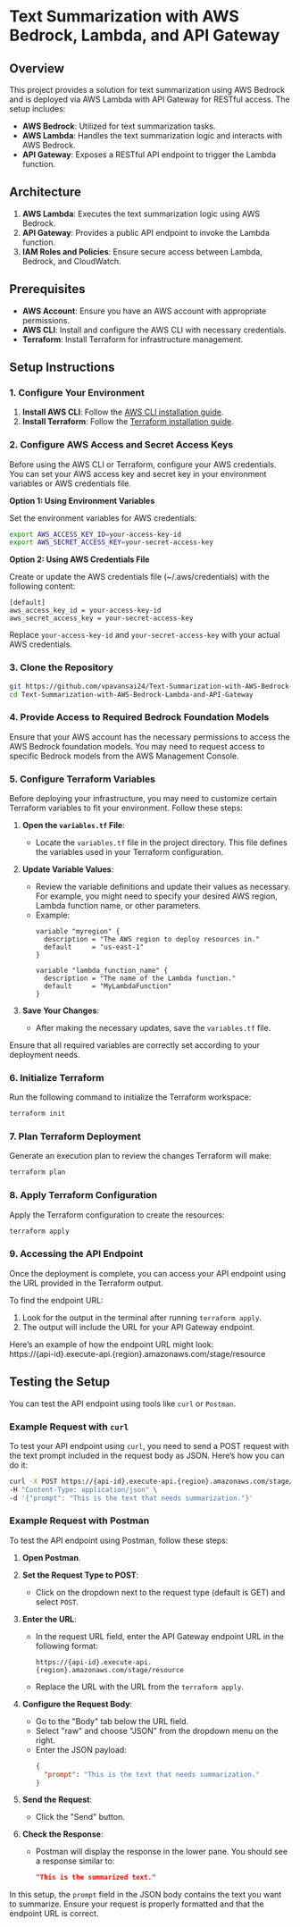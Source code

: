 # Text Summarization with AWS Bedrock, Lambda, and API Gateway

## Overview

This project provides a solution for text summarization using AWS Bedrock and is deployed via AWS Lambda with API Gateway for RESTful access. The setup includes:

- **AWS Bedrock**: Utilized for text summarization tasks.
- **AWS Lambda**: Handles the text summarization logic and interacts with AWS Bedrock.
- **API Gateway**: Exposes a RESTful API endpoint to trigger the Lambda function.

## Architecture

1. **AWS Lambda**: Executes the text summarization logic using AWS Bedrock.
2. **API Gateway**: Provides a public API endpoint to invoke the Lambda function.
3. **IAM Roles and Policies**: Ensure secure access between Lambda, Bedrock, and CloudWatch.

## Prerequisites

- **AWS Account**: Ensure you have an AWS account with appropriate permissions.
- **AWS CLI**: Install and configure the AWS CLI with necessary credentials.
- **Terraform**: Install Terraform for infrastructure management.

## Setup Instructions

### 1. Configure Your Environment

1. **Install AWS CLI**: Follow the [AWS CLI installation guide](https://docs.aws.amazon.com/cli/latest/userguide/install-cliv2.html).
2. **Install Terraform**: Follow the [Terraform installation guide](https://learn.hashicorp.com/tutorials/terraform/install-cli).

### 2. Configure AWS Access and Secret Access Keys

Before using the AWS CLI or Terraform, configure your AWS credentials. You can set your AWS access key and secret key in your environment variables or AWS credentials file.

**Option 1: Using Environment Variables**

Set the environment variables for AWS credentials:

```bash
export AWS_ACCESS_KEY_ID=your-access-key-id
export AWS_SECRET_ACCESS_KEY=your-secret-access-key
```

**Option 2: Using AWS Credentials File**

Create or update the AWS credentials file (~/.aws/credentials) with the following content:
```
[default]
aws_access_key_id = your-access-key-id
aws_secret_access_key = your-secret-access-key
```
Replace `your-access-key-id` and `your-secret-access-key` with your actual AWS credentials.

### 3. Clone the Repository

```bash
git https://github.com/vpavansai24/Text-Summarization-with-AWS-Bedrock-Lambda-and-API-Gateway.git
cd Text-Summarization-with-AWS-Bedrock-Lambda-and-API-Gateway
```

### 4. Provide Access to Required Bedrock Foundation Models
Ensure that your AWS account has the necessary permissions to access the AWS Bedrock foundation models. You may need to request access to specific Bedrock models from the AWS Management Console.

### 5. Configure Terraform Variables

Before deploying your infrastructure, you may need to customize certain Terraform variables to fit your environment. Follow these steps:

1. **Open the `variables.tf` File**:
   - Locate the `variables.tf` file in the project directory. This file defines the variables used in your Terraform configuration.

2. **Update Variable Values**:
   - Review the variable definitions and update their values as necessary. For example, you might need to specify your desired AWS region, Lambda function name, or other parameters.
   - Example:
     ```hcl
     variable "myregion" {
       description = "The AWS region to deploy resources in."
       default     = "us-east-1"
     }

     variable "lambda_function_name" {
       description = "The name of the Lambda function."
       default     = "MyLambdaFunction"
     }
     ```

3. **Save Your Changes**:
   - After making the necessary updates, save the `variables.tf` file.

Ensure that all required variables are correctly set according to your deployment needs.


### 6. Initialize Terraform
Run the following command to initialize the Terraform workspace:
```bash
terraform init
```

### 7. Plan Terraform Deployment
Generate an execution plan to review the changes Terraform will make:
```bash
terraform plan
```

### 8. Apply Terraform Configuration
Apply the Terraform configuration to create the resources:
```bash
terraform apply
```

### 9. Accessing the API Endpoint

Once the deployment is complete, you can access your API endpoint using the URL provided in the Terraform output. 

To find the endpoint URL:

1. Look for the output in the terminal after running `terraform apply`.
2. The output will include the URL for your API Gateway endpoint.

Here’s an example of how the endpoint URL might look:<br>
https://{api-id}.execute-api.{region}.amazonaws.com/stage/resource


## Testing the Setup

You can test the API endpoint using tools like `curl` or `Postman`.

### Example Request with `curl`

To test your API endpoint using `curl`, you need to send a POST request with the text prompt included in the request body as JSON. Here’s how you can do it:

```bash
curl -X POST https://{api-id}.execute-api.{region}.amazonaws.com/stage/resource \
-H "Content-Type: application/json" \
-d '{"prompt": "This is the text that needs summarization."}'
```

### Example Request with Postman

To test the API endpoint using Postman, follow these steps:

1. **Open Postman**.

2. **Set the Request Type to POST**:
   - Click on the dropdown next to the request type (default is GET) and select `POST`.

3. **Enter the URL**:
   - In the request URL field, enter the API Gateway endpoint URL in the following format:
     ```plaintext
     https://{api-id}.execute-api.{region}.amazonaws.com/stage/resource
     ```
   - Replace the URL with the URL from the `terraform apply`.

4. **Configure the Request Body**:
   - Go to the "Body" tab below the URL field.
   - Select "raw" and choose "JSON" from the dropdown menu on the right.
   - Enter the JSON payload:
     ```json
     {
       "prompt": "This is the text that needs summarization."
     }
     ```

5. **Send the Request**:
   - Click the "Send" button.

6. **Check the Response**:
   - Postman will display the response in the lower pane. You should see a response similar to:
     ```json
     "This is the summarized text."
     ```

In this setup, the `prompt` field in the JSON body contains the text you want to summarize. Ensure your request is properly formatted and that the endpoint URL is correct.

